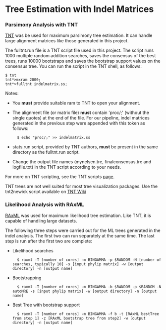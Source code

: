 # Tree Estimation with Indel Matrices #

### Parsimony Analysis with TNT ###

[TNT](http://www.lillo.org.ar/phylogeny/tnt/) was be used for maximum parsimony tree estimation. It can handle large alignment matrices like those generated in this project.

The fulltnt.run file is a TNT script file used in this project. The script runs 1000 multiple random addition searches, saves the consensus of the best trees, runs 10000 bootstraps
and saves the bootstrap support values on the consensus tree. You can run the script in the TNT shell, as follows:

	$ tnt
	tnt*>mxram 2000;
	tnt*>fulltnt indelmatrix.ss;

Notes:

- You **must** provide suitable ram to TNT to open your alignment.

- The alignment file (or matrix file) **must** contain 'proc/;' (without the single quotes) at the end of the file. For our pipeline, indel matrices generated in the previous step were appended with this token as follows:

		$ echo "proc/;" >> indelmatrix.ss

- stats.run script, provided by TNT authors, **must** be present in the same directory as the fulltnt.run script.

- Change the output file names (mynelsen.tre, finalconsensus.tre and logfile.txt) in the TNT script according to your needs.

For more on TNT scripting, see the TNT scripts [page](http://www.lillo.org.ar/phylogeny/tnt/scripts/).

TNT trees are not well suited for most tree visualization packages. Use the tnt2newick script available on [TNT Wiki](http://tnt.insectmuseum.org/index.php/FAQ#How_can_I_export_trees_in_TNT_format_then_convert_them_to_Newick_format_in_an_automated_way.2C_with_a_Python_script.3F)

### Likelihood Analysis with RAxML ###

[RAxML](http://sco.h-its.org/exelixis/web/software/raxml/index.html) was used for maximum likelihood tree estimation. Like TNT, it is capable of handling large datasets.

The following three steps were carried out for the ML trees generated in the indel analysis. The first two can run separately at the same time. The last step is run after the first two are complete:

* Likelihood searches

		$ raxml -T [number of cores] -m BINGAMMA -p $RANDOM -N [number of searches, typically 10] -s [input phylip matrix] -w [output directory] -n [output name]

* Bootstrapping

		$ raxml -T [number of cores] -m BINGAMMA -b $RANDOM -p $RANDOM -N autoMRE -s [input phylip matrix] -w [output directory] -n [output name]

* Best Tree with bootstrap support

		$ raxml -T [number of cores] -m BINGAMMA -f b -t [RAxML bestTree from step 1] -z [RAxML bootstrap tree from step2] -w [output directory] -n [output name]
